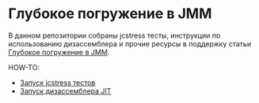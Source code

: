 # Глубокое погружение в JMM

В данном репозитории собраны jcstress тесты, инструкции по использованию дизассемблера и прочие ресурсы в поддержку статьи [Глубокое погружение в JMM](https://example.com).

HOW-TO:
- [Запуск jcstress тестов](jcstress/HOW-TO-RUN.md)
- [Запуск дизассемблера JIT](disassembly/HOW-TO-RUN.md)

